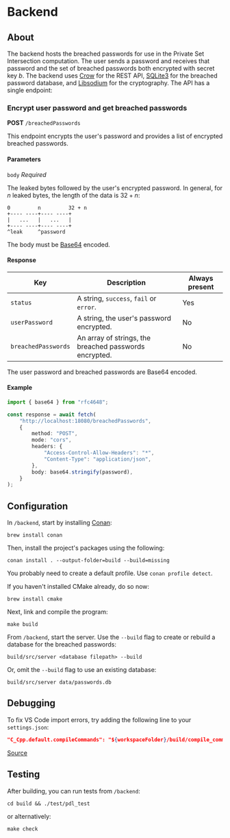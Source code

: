 # Backend

## About

The backend hosts the breached passwords for use in the Private Set Intersection computation. The user sends a password and receives that password and the set of breached passwords both encrypted with secret key $b$. The backend uses [Crow](https://crowcpp.org/master/) for the REST API, [SQLite3](https://www.sqlite.org/index.html) for the breached password database, and [Libsodium](https://libsodium.gitbook.io/doc/) for the cryptography. The API has a single endpoint:

### Encrypt user password and get breached passwords

**POST** `/breachedPasswords`

This endpoint encrypts the user's password and provides a list of encrypted breached passwords.

#### Parameters

`body` *Required*

The leaked bytes followed by the user's encrypted password. In general, for $n$ leaked bytes, the length of the data is $32 + n$:

```text
0         n         32 + n
+---- ----+---- ----+
|   ...   |   ...   |
+---- ----+---- ----+
^leak     ^password
```

The body must be [Base64](https://en.wikipedia.org/wiki/Base64) encoded.

#### Response

| Key                 | Description                                            | Always present |
|---------------------|--------------------------------------------------------|----------------|
| `status`            | A string, `success`, `fail` or `error`.                | Yes            |
| `userPassword`      | A string, the user's password encrypted.               | No             |
| `breachedPasswords` | An array of strings, the breached passwords encrypted. | No             |

The user password and breached passwords are Base64 encoded.

#### Example

```typescript
import { base64 } from "rfc4648";

const response = await fetch(
    "http://localhost:18080/breachedPasswords",
    {
        method: "POST",
        mode: "cors",
        headers: {
            "Access-Control-Allow-Headers": "*",
            "Content-Type": "application/json",
        },
        body: base64.stringify(password),
    }
);
```

## Configuration

In `/backend`, start by installing [Conan](https://conan.io/):

```console
brew install conan 
```

Then, install the project's packages using the following:

```console
conan install . --output-folder=build --build=missing
```

You probably need to create a default profile. Use `conan profile detect`.

If you haven't installed CMake already, do so now:

```console
brew install cmake
```

Next, link and compile the program:

```console
make build
```

From `/backend`, start the server. Use the `--build` flag to create or rebuild a database for the breached passwords:

```console
build/src/server <database filepath> --build
```

Or, omit the `--build` flag to use an existing database:

```console
build/src/server data/passwords.db 
```

## Debugging

To fix VS Code import errors, try adding the following line to your `settings.json`:

```json
"C_Cpp.default.compileCommands": "${workspaceFolder}/build/compile_commands.json",
```

[Source](https://stackoverflow.com/questions/58077908/linking-conan-include-to-vs-code)

## Testing

After building, you can run tests from `/backend`:

```console
cd build && ./test/pdl_test 
```

or alternatively:

```console
make check
```

